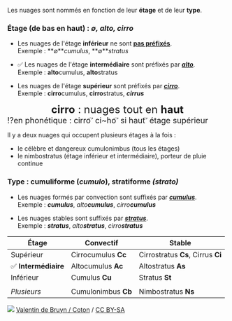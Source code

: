 <!--
A9V
Altocumulus et altostratus sont des nuages :


à l'étage moyen (6)

à l'étage supérieur (-6)

de l'étage inférieur (-6)
-->

Les nuages sont nommés en fonction de leur **étage** et de leur **type**.

### Étage (de bas en haut) : *∅, alto, cirro*
* Les nuages de l'étage **inférieur** ne sont **<u>pas préfixés</u>**.  
Exemple : **∅***cumulus*, **∅***stratus*

* ✅  Les nuages de l'étage **intermédiaire** sont préfixés par ***<u>alto</u>***.  
Exemple : **alto**cumulus, **alto**stratus

* Les nuages de l'étage **supérieur** sont préfixés par ***<u>cirro</u>***.  
Exemple : **cirro**cumulus, **cirro**stratus, ***cirrus***

<link href="https://fonts.googleapis.com/css2?family=Euphoria+Script&family=Schoolbell&display=swap" rel="stylesheet">
<div class="mnemo"><div class="stabilo handwriting" style="text-align: center; font-size: x-large;"><b>cirro</b> : nuages tout en <b>haut</b> </div>
<div class="handwriting" style="font-size: large;">⁉️en phonétique : cirro <span style="font-family: initial !important; font-size: initial !important;">&#8405;</span> ci~ho <span style="font-family: initial !important; font-size: initial !important;">&#8405;</span> si haut <span style="font-family: initial !important; font-size: initial !important;">&#8405;</span> étage supérieur</div>
</div>

Il y a deux nuages qui occupent plusieurs étages à la fois :

* le célèbre et dangereux cumulonimbus (tous les étages)
* le nimbostratus (étage inférieur et intermédiaire), porteur de pluie continue



### Type : cumuliforme (*cumulo*), stratiforme *(strato)*
* Les nuages formés par convection sont suffixés par  ***<u>cumulus</u>***.  
Exemple : ***cumulus***, *alto****cumulus***, *cirro****cumulus***

* Les nuages stables sont suffixés par  ***<u>stratus</u>***.  
Exemple : ***stratus***, *alto****stratus***, *cirro****stratus***


| Étage      			| Convectif 			| Stable |
| ----------- 		| ----------- | ---------
| Supérieur      	| Cirrocumulus **Cc**       | Cirrostratus **Cs**, Cirrus **Ci**
| ✅ **Intermédiaire**   </span>	| Altocumulus **Ac**        | Altostratus **As**
| Inférieur   		| Cumulus **Cu**        | Stratus **St**
|    		|         | 
| *Plusieurs*   		| Cumulonimbus **Cb**        | Nimbostratus **Ns**

![](https://upload.wikimedia.org/wikipedia/commons/a/a4/Cloud_types_fr.svg)
<a href="https://commons.wikimedia.org/wiki/File:Cloud_types_fr.svg" title="via Wikimedia Commons">Valentin de Bruyn / Coton</a> / <a href="https://creativecommons.org/licenses/by-sa/3.0">CC BY-SA</a>




